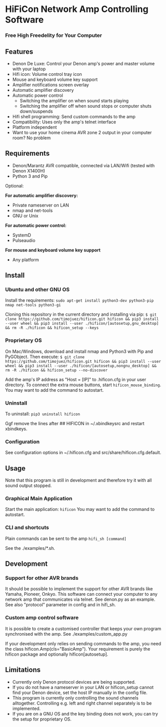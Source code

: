 # HiFiCon Network Amp Controlling Software
### Free High Freedelity for Your Computer

## Features
- Denon De Luxe: Control your Denon amp's power and master volume with your laptop
- Hifi icon: Volume control tray icon
- Mouse and keyboard volume key support
- Amplifier notifications screen overlay
- Automatic amplifier discovery
- Automatic power control
	- Switching the amplifier on when sound starts playing
	- Switching the amplifier off when sound stops or computer shuts down/suspends
- Hifi shell programming: Send custom commands to the amp
- Compatibility: Uses only the amp's telnet interface
- Platform independent
- Want to use your home cinema AVR zone 2 output in your computer room? No problem


## Requirements
- Denon/Marantz AVR compatible, connected via LAN/Wifi (tested with Denon X1400H)
- Python 3 and Pip

Optional:

**For automatic amplifier discovery:**
- Private nameserver on LAN
- nmap and net-tools
- GNU or Unix

**For automatic power control:**
- SystemD
- Pulseaudio

**For mouse and keyboard volume key support**
- Any platform


## Install

### Ubuntu and other GNU OS
Install the requirements:
`sudo apt-get install python3-dev python3-pip nmap net-tools python3-gi`

Cloning this repository in the current directory and installing via pip:
`$ git clone https://github.com/timojuez/hificon.git hificon && pip3 install --user wheel && pip3 install --user ./hificon/[autosetup,gnu_desktop] && rm -R ./hificon && hificon_setup --keys`

### Proprietary OS
On Mac/Windows, download and install nmap and Python3 with Pip and PyGObject.
Then execute:
`$ git clone https://github.com/timojuez/hificon.git hificon && pip3 install --user wheel && pip3 install --user ./hificon/[autosetup,nongnu_desktop] && rm -R ./hificon && hificon_setup --no-discover`

Add the amp's IP address as "Host = [IP]" to .hificon.cfg in your user directory.
To connect the extra mouse buttons, start `hificon_mouse_binding`. You may want to add the command to autostart.

### Uninstall
To uninstall: `pip3 uninstall hificon`

Ggf remove the lines after ## HIFICON in ~/.xbindkeysrc and restart xbindkeys.


### Configuration
See configuration options in ~/.hificon.cfg and src/share/hificon.cfg.default.


## Usage

Note that this program is still in development and therefore try it with all sound output stopped.

### Graphical Main Application
Start the main application:
`hificon`
You may want to add the command to autostart.


### CLI and shortcuts
Plain commands can be sent to the amp
`hifi_sh [command]`

See the ./examples/*.sh.


## Development

### Support for other AVR brands
It should be possible to implement the support for other AVR brands like Yamaha, Pioneer, Onkyo. This software can connect your computer to any network amp that communicates via telnet. See denon.py as an example. See also "protocol" parameter in config and in hifi_sh.

### Custom amp control software
It is possible to create a customised controller that keeps your own program synchronised with the amp.
See ./examples/custom_app.py

If your development only relies on sending commands to the amp, you need the class hificon.Amp(cls="BasicAmp"). Your requirement is purely the hificon package and optionally hificon[autosetup].


## Limitations
- Currently only Denon protocol devices are being supported.
- If you do not have a nameserver in your LAN or hificon_setup cannot find your Denon device, set the host IP manually in the config file.
- This program is currently only controlling the sound channels alltogether. Controlling e.g. left and right channel separately is to be implemented.
- If you are on a GNU OS and the key binding does not work, you can try the setup for proprietary OS.


